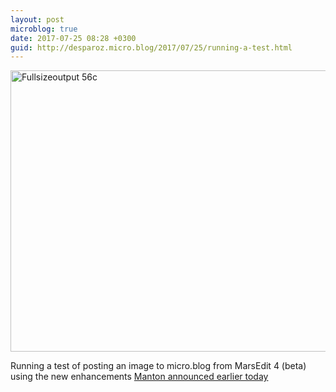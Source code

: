 ```yaml
---
layout: post
microblog: true
date: 2017-07-25 08:28 +0300
guid: http://desparoz.micro.blog/2017/07/25/running-a-test.html
---
```

<img src="http://desparoz.me/uploads/2017/3c4d731ab1.jpg" alt="Fullsizeoutput 56c" title="fullsizeoutput_56c.jpeg" border="0" width="599" height="450" />

Running a test of posting an image to micro.blog from MarsEdit 4 (beta) using the new enhancements [Manton announced earlier today](http://www.manton.org/2017/07/micro-blog-photos-from-marsedit.html)
